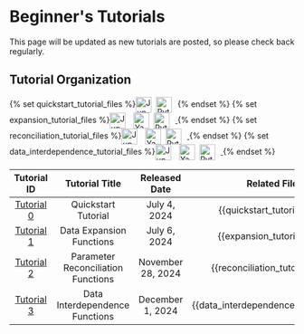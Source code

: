 # Beginner's Tutorials


This page will be updated as new tutorials are posted, so please check back regularly.

## Tutorial Organization

{% set quickstart_tutorial_files %}<a href="https://github.com/jwzhanggy/tinyBIG/blob/main/docs/notes/quickstart_tutorial.ipynb"><img src="https://raw.githubusercontent.com/jwzhanggy/tinyBIG/main/docs/assets/img/ipynb_icon.png" alt="Jupyter Logo" style="height: 2em; vertical-align: middle; margin-right: 4px;"></a>  <a href="https://github.com/jwzhanggy/tinyBIG/blob/main/docs/notes/quickstart_tutorial.py"><img src="https://raw.githubusercontent.com/jwzhanggy/tinyBIG/main/docs/assets/img/python_icon.svg" alt="Python Logo" style="height: 2em; vertical-align: middle; margin-right: 10px;"></a>{% endset %}
{% set expansion_tutorial_files %}<a href="https://github.com/jwzhanggy/tinyBIG/blob/main/docs/tutorials/beginner/module/code/expansion_tutorial.ipynb"><img src="https://raw.githubusercontent.com/jwzhanggy/tinyBIG/main/docs/assets/img/ipynb_icon.png" alt="Jupyter Logo" style="height: 2em; vertical-align: middle; margin-right: 10px;"></a> <a href="https://github.com/jwzhanggy/tinyBIG/blob/main/docs/tutorials/beginner/module/code/configs/expansion_function_postprocessing.yaml"><img src="https://raw.githubusercontent.com/jwzhanggy/tinyBIG/main/docs/assets/img/yaml_icon.png" alt="Yaml Logo" style="height: 2em; vertical-align: middle; margin-right: 4px;"></a> <a href="https://github.com/jwzhanggy/tinyBIG/blob/main/docs/tutorials/beginner/module/code/expansion_tutorial.py"> <img src="https://raw.githubusercontent.com/jwzhanggy/tinyBIG/main/docs/assets/img/python_icon.svg" alt="Python Logo" style="height: 2em; vertical-align: middle; margin-right: 10px;"> </a>{% endset %}
{% set reconciliation_tutorial_files %}<a href="https://github.com/jwzhanggy/tinyBIG/blob/main/docs/tutorials/beginner/module/code/reconciliation_tutorial.ipynb"><img src="https://raw.githubusercontent.com/jwzhanggy/tinyBIG/main/docs/assets/img/ipynb_icon.png" alt="Jupyter Logo" style="height: 2em; vertical-align: middle; margin-right: 10px;"></a> <a href="https://github.com/jwzhanggy/tinyBIG/blob/main/docs/tutorials/beginner/module/code/configs/reconciliation_function_config.yaml"><img src="https://raw.githubusercontent.com/jwzhanggy/tinyBIG/main/docs/assets/img/yaml_icon.png" alt="Yaml Logo" style="height: 2em; vertical-align: middle; margin-right: 4px;"></a> <a href="https://github.com/jwzhanggy/tinyBIG/blob/main/docs/tutorials/beginner/module/code/reconciliation_tutorial.py"> <img src="https://raw.githubusercontent.com/jwzhanggy/tinyBIG/main/docs/assets/img/python_icon.svg" alt="Python Logo" style="height: 2em; vertical-align: middle; margin-right: 10px;"> </a>{% endset %}
{% set data_interdependence_tutorial_files %}<a href="https://github.com/jwzhanggy/tinyBIG/blob/main/docs/tutorials/beginner/module/code/data_interdependence_tutorial.ipynb"><img src="https://raw.githubusercontent.com/jwzhanggy/tinyBIG/main/docs/assets/img/ipynb_icon.png" alt="Jupyter Logo" style="height: 2em; vertical-align: middle; margin-right: 10px;"></a> <a href="https://github.com/jwzhanggy/tinyBIG/blob/main/docs/tutorials/beginner/module/code/configs/data_interdependence_function_config.yaml"><img src="https://raw.githubusercontent.com/jwzhanggy/tinyBIG/main/docs/assets/img/yaml_icon.png" alt="Yaml Logo" style="height: 2em; vertical-align: middle; margin-right: 4px;"></a> <a href="https://github.com/jwzhanggy/tinyBIG/blob/main/docs/tutorials/beginner/module/code/data_interdependence_tutorial.py"> <img src="https://raw.githubusercontent.com/jwzhanggy/tinyBIG/main/docs/assets/img/python_icon.svg" alt="Python Logo" style="height: 2em; vertical-align: middle; margin-right: 10px;"> </a>{% endset %}

|                    Tutorial ID                     |           Tutorial Title           |   Released Date   |                 Related Files                 |
|:--------------------------------------------------:|:----------------------------------:|:-----------------:|:---------------------------------------------:|
|     [Tutorial 0](../../guides/quick_start.md)      |        Quickstart Tutorial         |   July 4, 2024    |         {{quickstart_tutorial_files}}         |
|    [Tutorial 1](./module/expansion_function.md)    |      Data Expansion Functions      |   July 6, 2024    |         {{expansion_tutorial_files}}          |
| [Tutorial 2](./module/reconciliation_function.md)  | Parameter Reconciliation Functions | November 28, 2024 |       {{reconciliation_tutorial_files}}       |
| [Tutorial 3](./module/interdependence_function.md) |   Data Interdependence Functions   | December 1, 2024  | {{data_interdependence_tutorial_files}} |


[//]: # (| [Tutorial 2]&#40;./module/extended_nested_expansion.md&#41; | Extended and Nested Data Expansions |     TBD      | To Be Provided  |)

[//]: # (|    [Tutorial 4]&#40;./module/remainder_function.md&#41;     |         Remainder Functions         |     TBD      | To Be Provided  |)

[//]: # (| [Tutorial 5]&#40;./module/data_processing_function.md&#41;  |      Data Processing Functions      |     TBD      | To Be Provided  |)

[//]: # ()
[//]: # ()
[//]: # (## Tutorials on {{ our }} Model Architecture)

[//]: # ()
[//]: # (|             Tutorial ID             |              Tutorial Title              | Release Date |   Colab Link    |)

[//]: # (|:-----------------------------------:|:----------------------------------------:|:------------:|:---------------:|)

[//]: # (| [Tutorial 6]&#40;./model/rpn_model.md&#41;  |          RPN Model Architecture          |     TBD      | To Be Provided  |)

[//]: # (|  [Tutorial 7]&#40;./model/wide_rpn.md&#41;  |       RPN with Wide Architectures        |     TBD      | To Be Provided  |)

[//]: # (|  [Tutorial 8]&#40;./model/deep_rpn.md&#41;  |        RPN with Deep Architecture        |     TBD      | To Be Provided  |)

[//]: # (| [Tutorial 9]&#40;./model/rpn_config.md&#41; |         RPN Model Configurations         |     TBD      | To Be Provided  |)

[//]: # ()
[//]: # ()
[//]: # (## Tutorials on Datasets for {{ our }} Training)

[//]: # ()
[//]: # (|              Tutorial ID               |       Tutorial Title        | Release Date |   Colab Link    |)

[//]: # (|:--------------------------------------:|:---------------------------:|:------------:|:---------------:|)

[//]: # (| [Tutorial 10]&#40;./data/function_data.md&#41; | Continuous Function Dataset |     TBD      | To Be Provided  |)

[//]: # (|  [Tutorial 11]&#40;./data/image_data.md&#41;   |   Discrete Image Dataset    |     TBD      | To Be Provided  |)

[//]: # (|   [Tutorial 12]&#40;./data/text_data.md&#41;   |    Discrete Text Dataset    |     TBD      | To Be Provided  |)

[//]: # (| [Tutorial 13]&#40;./data/tabular_data.md&#41;  |   Classic Tabular Dataset   |     TBD      | To Be Provided  |)

[//]: # ()
[//]: # (## Tutorials on Deep Function Learning Tasks with {{ our }})

[//]: # ()
[//]: # (|                   Tutorial ID                   |           Tutorial Title           | Release Date |   Colab Link    |)

[//]: # (|:-----------------------------------------------:|:----------------------------------:|:------------:|:---------------:|)

[//]: # (| [Tutorial 14]&#40;./task/function_approximation.md&#41; | Continuous Function Approximation  |     TBD      | To Be Provided  |)

[//]: # (|  [Tutorial 15]&#40;./task/image_classification.md&#41;  |   Discrete Image Classification    |     TBD      | To Be Provided  |)

[//]: # (|  [Tutorial 16]&#40;./task/text_classification.md&#41;   |    Discrete Text Classification    |     TBD      | To Be Provided  |)

[//]: # (|  [Tutorial 17]&#40;./task/dependency_inference.md&#41;  | Probabilistic Dependency Inference |     TBD      | To Be Provided  |)

[//]: # ()
